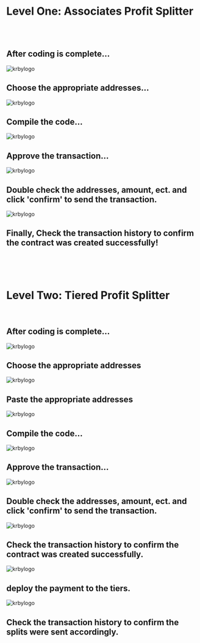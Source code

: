 # Level One: Associates Profit Splitter
<br />
<br />


## After coding is complete…


![krbylogo](Images_1/deploying_contract.png)


## Choose the appropriate addresses...


![krbylogo](Images_1/choosing_addresses.png)


## Compile the code…


![krbylogo](Images_1/compiling.png)


## Approve the transaction...


![krbylogo](Images_1/approve_transaction.png)


## Double check the addresses, amount, ect. and click 'confirm' to send the transaction.


![krbylogo](Images_1/checking_transaction_history.png)


## Finally, Check the transaction history to confirm the contract was created successfully!


<br />
<br />
<br />

# Level Two: Tiered Profit Splitter
<br />

## After coding is complete…


![krbylogo](Images_2/deploying_contract.png)


## Choose the appropriate addresses


![krbylogo](Images_2/choosing_addresses.png)


## Paste the appropriate addresses


![krbylogo](Images_2/pasting_addressespng)


## Compile the code…


![krbylogo](Images_2/compiling.png)


## Approve the transaction...


![krbylogo](Images_2/approve_transaction.png)


## Double check the addresses, amount, ect. and click 'confirm' to send the transaction.


![krbylogo](Images_2/checking_transaction_history.png)


## Check the transaction history to confirm the contract was created successfully.


![krbylogo](Images_2/transaction_2.png)


## deploy the payment to the tiers.


![krbylogo](Images_2/confirm_split_sent.png)


## Check the transaction history to confirm the splits were sent accordingly.



